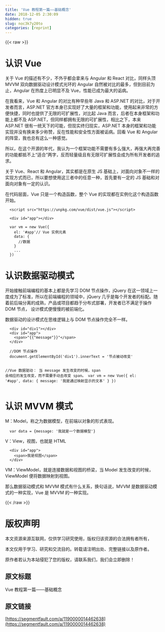 ```yaml
---
title: 'Vue 教程第一篇——基础概念' 
date: 2018-12-05 2:30:09
hidden: true
slug: noc3k7y20to
categories: [reprint]
---
```


{{< raw >}}

                    
<h1>认识 Vue</h1>
<p>关于 Vue 的描述有不少，不外乎都会拿来与 Angular 和 React 对比，同样头顶 MVVM 双向数据驱动设计模式光环的 Angular 自然被对比的最多，但到目前为止，Angular 在热度上已明显不及 Vue，性能已成为最大的诟病。</p>
<p>在我看来，Vue 和 Angular 的对比有种早些年 Java 和 ASP.NET 的对比，对于开发者而言，ASP.NET 官方本身已实现好了大量的框架和功能，使用起来非常的方便快捷，同时也提供了无限的可扩展性，对比起 Java 而言，后者在本身框架和功能上都不及 ASP.NET，但同样都拥有无限的可扩展性，相比之下，本来 ASP.NET 很有一统天下的可能，但现实终归现实，ASP.NET 本身的框架和功能实现并没有换来多少称赞，反在性能和安全性方面被诟病。回看 Vue 和 Angular 的阵营，我也总有这么一种感觉。</p>
<p>所以，在这个开源的年代，我认为一个框架功能不需要有多么强大，再强大再完善的功能都抵不上“适合”两字，反而轻量级且有无限可扩展性会成为所有开发者的追求。</p>
<p>关于 Vue、React 和 Angular，其实都是在原生 JS 基础上，对面向对象不一样的实现方式而已，所以要想使用这三者中的任意一种，首先要有一定的 JS 基础和对面向对象有一定的认识。</p>
<p>在代码层面，Vue 只是一个构造函数，整个 Vue 的实现都在实例化这个构造函数开始。</p>
<pre><code class="html">  &lt;script src="https://unpkg.com/vue/dist/vue.js"&gt;&lt;/script&gt;</code></pre>
<pre><code class="html">  &lt;div id="app"&gt;&lt;/div&gt;</code></pre>
<pre><code class="javascript">  var vm = new Vue({
    el: '#app'// Vue 实例元素
    data: {
      //数据
    }
    ...
  })</code></pre>
<h1>认识数据驱动模式</h1>
<p>开始接触前端编程的基本上都是先学习 DOM 节点操作，jQuery 在这一领域上一度成为了标准，所以在前端编程的领域中，jQuery 几乎是每个开发者的标配。随着前后端分离的成熟，产品或项目都趋于分布式部署，开发者已不满足于操作 DOM 节点， 设计模式便慢慢的被前端化。</p>
<p>数据驱动的设计模式在思维逻辑上与 DOM 节点操作完全不一样。</p>
<pre><code class="html">  &lt;div id="div1"&gt;&lt;/div&gt;
  &lt;div id="app"&gt;
    &lt;span&gt;"{{"message"}}"&lt;/span&gt;
  &lt;/div&gt;</code></pre>
<pre><code class="javascript">  //DOM 节点操作
  document.getElementById('div1').innerText = '节点被动改变'  

  //Vue 数据驱动： 当 message 发生改变的时候，span 会相应的发生改变，而不需要手动去改变 span。
  var vm = new Vue({
    el: '#app',
    data: {
      message: '我是通过映射显示的文本'
    }
  })
</code></pre>
<h1>认识 MVVM 模式</h1>
<p>M：Model，称之为数据模型，在前端以对象的形式表现。</p>
<pre><code class="javascript">  var data = {message: '我就是一个数据模型'}</code></pre>
<p>V：View，视图，也就是 HTML</p>
<pre><code class="html">  &lt;div id="app"&gt;
    &lt;span&gt;我是视图&lt;/span&gt;
  &lt;/div&gt;</code></pre>
<p>VM：ViewModel，就是连接数据和视图的桥梁，当 Model 发生改变的时候，ViewModel 便将数据映射到视图。</p>
<p>那么数据驱动模式和 MVVM 模式有什么关系，换句话说，MVVM 是数据驱动模式的一种实现，Vue 是 MVVM 的一种实现。</p>

                
{{< /raw >}}

# 版权声明
本文资源来源互联网，仅供学习研究使用，版权归该资源的合法拥有者所有，

本文仅用于学习、研究和交流目的。转载请注明出处、完整链接以及原作者。

原作者若认为本站侵犯了您的版权，请联系我们，我们会立即删除！

## 原文标题
Vue 教程第一篇——基础概念

## 原文链接
[https://segmentfault.com/a/1190000014462638](https://segmentfault.com/a/1190000014462638)

